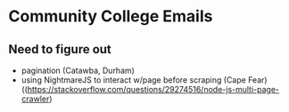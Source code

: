 # Community College Emails

## Need to figure out
- pagination (Catawba, Durham)
- using NightmareJS to interact w/page before scraping (Cape Fear) ((https://stackoverflow.com/questions/29274516/node-js-multi-page-crawler)